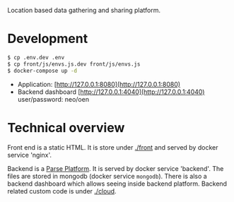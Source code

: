 Location based data gathering and sharing platform.

# Development

```bash
$ cp .env.dev .env
$ cp front/js/envs.js.dev front/js/envs.js
$ docker-compose up -d
```

* Application: [http://127.0.0.1:8080](http://127.0.0.1:8080)
* Backend dashboard [http://127.0.0.1:4040](http://127.0.0.1:4040) user/password: neo/oen

# Technical overview 

Front end is a static HTML. It is store under [./front](./front) and served by docker service 'nginx'.

Backend is a [Parse Platform](https://docs.parseplatform.org). It is served by docker service 'backend'.
The files are stored in mongodb (docker service `mongodb`). There is also a backend dashboard which 
allows seeing inside backend platform. Backend related custom code is under [./cloud](./cloud).

